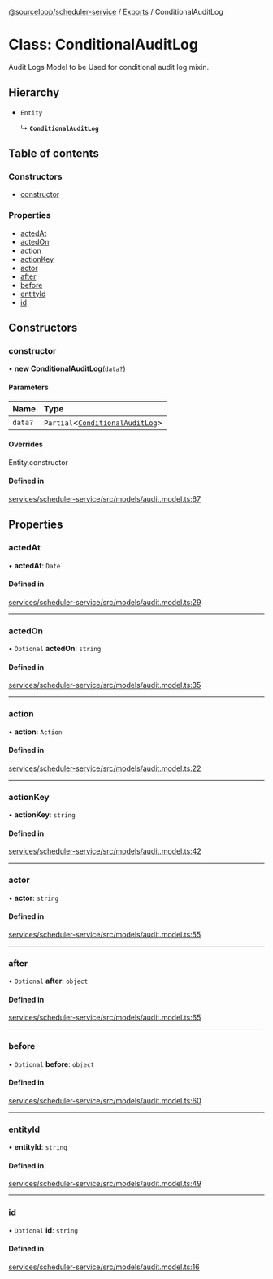 [@sourceloop/scheduler-service](../README.md) / [Exports](../modules.md) / ConditionalAuditLog

# Class: ConditionalAuditLog

Audit Logs Model to be Used for conditional audit log mixin.

## Hierarchy

- `Entity`

  ↳ **`ConditionalAuditLog`**

## Table of contents

### Constructors

- [constructor](ConditionalAuditLog.md#constructor)

### Properties

- [actedAt](ConditionalAuditLog.md#actedat)
- [actedOn](ConditionalAuditLog.md#actedon)
- [action](ConditionalAuditLog.md#action)
- [actionKey](ConditionalAuditLog.md#actionkey)
- [actor](ConditionalAuditLog.md#actor)
- [after](ConditionalAuditLog.md#after)
- [before](ConditionalAuditLog.md#before)
- [entityId](ConditionalAuditLog.md#entityid)
- [id](ConditionalAuditLog.md#id)

## Constructors

### constructor

• **new ConditionalAuditLog**(`data?`)

#### Parameters

| Name | Type |
| :------ | :------ |
| `data?` | `Partial`<[`ConditionalAuditLog`](ConditionalAuditLog.md)\> |

#### Overrides

Entity.constructor

#### Defined in

[services/scheduler-service/src/models/audit.model.ts:67](https://github.com/sourcefuse/loopback4-microservice-catalog/blob/77bb890a2/services/scheduler-service/src/models/audit.model.ts#L67)

## Properties

### actedAt

• **actedAt**: `Date`

#### Defined in

[services/scheduler-service/src/models/audit.model.ts:29](https://github.com/sourcefuse/loopback4-microservice-catalog/blob/77bb890a2/services/scheduler-service/src/models/audit.model.ts#L29)

___

### actedOn

• `Optional` **actedOn**: `string`

#### Defined in

[services/scheduler-service/src/models/audit.model.ts:35](https://github.com/sourcefuse/loopback4-microservice-catalog/blob/77bb890a2/services/scheduler-service/src/models/audit.model.ts#L35)

___

### action

• **action**: `Action`

#### Defined in

[services/scheduler-service/src/models/audit.model.ts:22](https://github.com/sourcefuse/loopback4-microservice-catalog/blob/77bb890a2/services/scheduler-service/src/models/audit.model.ts#L22)

___

### actionKey

• **actionKey**: `string`

#### Defined in

[services/scheduler-service/src/models/audit.model.ts:42](https://github.com/sourcefuse/loopback4-microservice-catalog/blob/77bb890a2/services/scheduler-service/src/models/audit.model.ts#L42)

___

### actor

• **actor**: `string`

#### Defined in

[services/scheduler-service/src/models/audit.model.ts:55](https://github.com/sourcefuse/loopback4-microservice-catalog/blob/77bb890a2/services/scheduler-service/src/models/audit.model.ts#L55)

___

### after

• `Optional` **after**: `object`

#### Defined in

[services/scheduler-service/src/models/audit.model.ts:65](https://github.com/sourcefuse/loopback4-microservice-catalog/blob/77bb890a2/services/scheduler-service/src/models/audit.model.ts#L65)

___

### before

• `Optional` **before**: `object`

#### Defined in

[services/scheduler-service/src/models/audit.model.ts:60](https://github.com/sourcefuse/loopback4-microservice-catalog/blob/77bb890a2/services/scheduler-service/src/models/audit.model.ts#L60)

___

### entityId

• **entityId**: `string`

#### Defined in

[services/scheduler-service/src/models/audit.model.ts:49](https://github.com/sourcefuse/loopback4-microservice-catalog/blob/77bb890a2/services/scheduler-service/src/models/audit.model.ts#L49)

___

### id

• `Optional` **id**: `string`

#### Defined in

[services/scheduler-service/src/models/audit.model.ts:16](https://github.com/sourcefuse/loopback4-microservice-catalog/blob/77bb890a2/services/scheduler-service/src/models/audit.model.ts#L16)

